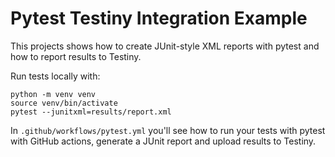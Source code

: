 # Pytest Testiny Integration Example

This projects shows how to create JUnit-style XML reports with pytest and how to report results to Testiny.

Run tests locally with:

```
python -m venv venv
source venv/bin/activate
pytest --junitxml=results/report.xml
```

In `.github/workflows/pytest.yml` you'll see how to run your tests with pytest with GitHub actions, generate a JUnit report and upload results to Testiny.